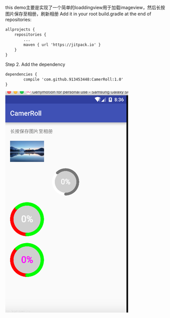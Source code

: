 this demo主要是实现了一个简单的loaddingview用于加载imageview，然后长按图片保存至相册，刷新相册
Add it in your root build.gradle at the end of repositories:

	allprojects {
		repositories {
			...
			maven { url 'https://jitpack.io' }
		}
	}
Step 2. Add the dependency

	dependencies {
	        compile 'com.github.913453448:CamerRoll:1.0'
	}


 ![image](https://github.com/913453448/CamerRoll/blob/master/%E5%B1%8F%E5%B9%95%E5%BF%AB%E7%85%A7%202017-01-23%20%E4%B8%8A%E5%8D%889.36.47.png)
